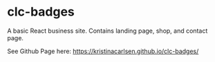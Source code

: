 # clc-badges
A basic React business site. Contains landing page, shop, and contact page.

See Github Page here: https://kristinacarlsen.github.io/clc-badges/
